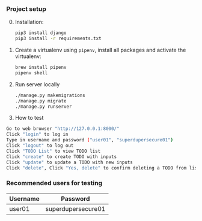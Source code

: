 ### Project setup

0. Installation:

   ```sh
   pip3 install django
   pip3 install -r requirements.txt
   ```

1. Create a virtualenv using `pipenv`, install all packages and activate the virtualenv:

   ```sh
   brew install pipenv
   pipenv shell
   ```

2. Run server locally

   ```sh
   ./manage.py makemigrations
   ./manage.py migrate
   ./manage.py runserver
   ```

3. How to test
  ```sh
  Go to web browser "http://127.0.0.1:8000/"
  Click "login" to log in
  Type in username and password ("user01", "superdupersecure01")
  Click "logout" to log out
  Click "TODO List" to view TODO list
  Click "create" to create TODO with inputs
  Click "update" to update a TODO with new inputs
  Click "delete", Click "Yes, delete" to confirm deleting a TODO from list
  ```

### Recommended users for testing
| Username | Password |
| --- | --- |
| user01 | superdupersecure01 |
